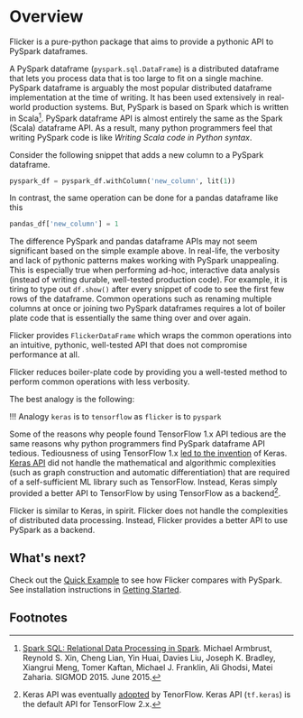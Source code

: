 # Overview
Flicker is a pure-python package that aims to provide a pythonic API to 
PySpark dataframes.

A PySpark dataframe (`pyspark.sql.DataFrame`) is a distributed dataframe that 
lets you process data that is too large to fit on a single machine. PySpark 
dataframe is arguably the most popular distributed dataframe implementation 
at the time of writing. It has been used extensively in real-world production
systems. But, PySpark is based on Spark which is written in Scala[^1].
PySpark dataframe API is almost entirely the same as the Spark (Scala) 
dataframe API. As a result, many python programmers feel that writing 
PySpark code is like  _Writing Scala code in Python syntax_.

Consider the following snippet that adds a new column to a PySpark dataframe.
```python
pyspark_df = pyspark_df.withColumn('new_column', lit(1))
``` 
In contrast, the same operation can be done for a pandas dataframe like this
```python
pandas_df['new_column'] = 1
```

The difference PySpark and pandas dataframe APIs may not seem significant
based on the simple example above. In real-life, the verbosity and lack of 
pythonic patterns makes working with PySpark unappealing. This is especially
true when performing ad-hoc, interactive data analysis (instead of writing 
durable, well-tested production code). For example, it is tiring to type out 
`df.show()` after every snippet of code to see the first few rows of the 
dataframe. Common operations such as renaming multiple columns at once or 
joining two PySpark dataframes requires a lot of boiler plate code that is 
essentially the same thing over and over again.    

Flicker provides `FlickerDataFrame` which wraps the common operations into 
an intuitive, pythonic, well-tested API that does not compromise 
performance at all. 
<!-- [FIXME: see design notes, pyspark vs flicker tutorial] -->
Flicker reduces boiler-plate code by providing you a well-tested method
to perform common operations with less verbosity. 

The best analogy is the following:

!!! Analogy
    `keras` is to `tensorflow` as `flicker` is to `pyspark`

Some of the reasons why people found TensorFlow 1.x API tedious are the same
reasons why python programmers find PySpark dataframe API tedious. 
Tediousness of using TensorFlow 1.x 
[led to the invention](https://blog.keras.io/author/francois-chollet.html) 
of Keras.  
[Keras API](https://keras.io/why_keras/) 
did not handle the mathematical and algorithmic complexities 
(such as graph construction and automatic differentiation) that are required 
of a self-sufficient ML library such as TensorFlow. Instead, Keras simply 
provided a better API to TensorFlow by using TensorFlow as a backend[^2].

Flicker is similar to Keras, in spirit. Flicker does not handle the 
complexities of distributed data processing. Instead, Flicker provides a 
better API to use PySpark as a backend.

## What's next?
Check out the [Quick Example](quick-example.md) to see how Flicker compares
with PySpark. See installation instructions in 
[Getting Started](getting-started/installation/). 

## Footnotes
[^1]: [Spark SQL: Relational Data Processing in Spark](http://people.csail.mit.edu/matei/papers/2015/sigmod_spark_sql.pdf). Michael Armbrust, Reynold S. Xin, Cheng Lian, Yin Huai, Davies Liu, Joseph K. Bradley, Xiangrui Meng, Tomer Kaftan, Michael J. Franklin, Ali Ghodsi, Matei Zaharia. SIGMOD 2015. June 2015. 
[^2]: Keras API was eventually [adopted](https://github.com/keras-team/keras/issues/5050) by TenorFlow. Keras API (`tf.keras`) is the default API for TensorFlow 2.x.

